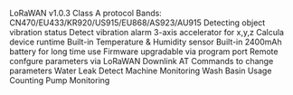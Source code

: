 LoRaWAN v1.0.3 Class A protocol
Bands: CN470/EU433/KR920/US915/EU868/AS923/AU915
Detecting object vibration status
Detect vibration alarm
3-axis accelerator for x,y,z
Calcula device runtime
Built-in Temperature & Humidity sensor
Built-in 2400mAh battery for long time use
Firmware upgradable via program port
Remote confgure parameters via LoRaWAN Downlink
AT Commands to change parameters
Water Leak Detect
Machine Monitoring
Wash Basin Usage Counting
Pump Monitoring
